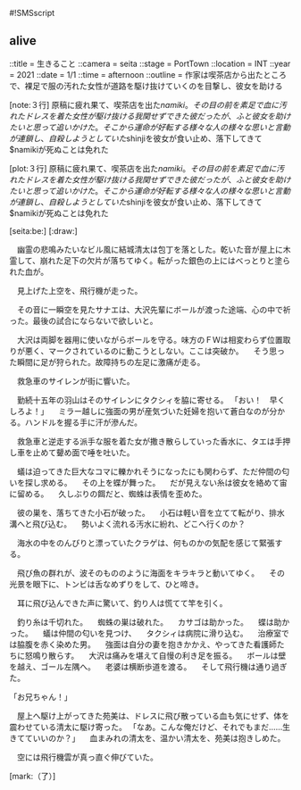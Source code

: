 #!SMSscript

## alive

::title = 生きること
::camera = seita
::stage = PortTown
::location = INT
::year = 2021
::date = 1/1
::time = afternoon
::outline = 作家は喫茶店から出たところで、裸足で服の汚れた女性が道路を駆け抜けていくのを目撃し、彼女を助ける

[note:３行]
原稿に疲れ果て、喫茶店を出た$namiki。その目の前を素足で血に汚れたドレスを着た女性が駆け抜ける
我関せずできた彼だったが、ふと彼女を助けたいと思って追いかけた。そこから運命が好転する
様々な人の様々な思いと言動が連鎖し、自殺しようとしていた$shinjiを彼女が食い止め、落下してきて$namikiが死ぬことは免れた

[plot:３行]
原稿に疲れ果て、喫茶店を出た$namiki。その目の前を素足で血に汚れたドレスを着た女性が駆け抜ける
我関せずできた彼だったが、ふと彼女を助けたいと思って追いかけた。そこから運命が好転する
様々な人の様々な思いと言動が連鎖し、自殺しようとしていた$shinjiを彼女が食い止め、落下してきて$namikiが死ぬことは免れた

[seita:be:]
[:draw:]

　幽霊の悲鳴みたいなビル風に結城清太は包丁を落とした。乾いた音が屋上に木霊して、崩れた足下の欠片が落ちてゆく。転がった銀色の上にはべっとりと塗られた血が。

　見上げた上空を、飛行機が走った。

　その音に一瞬空を見たサナエは、大沢先輩にボールが渡った途端、心の中で祈った。最後の試合にならないで欲しいと。

　大沢は両脚を器用に使いながらボールを守る。味方のＦＷは相変わらず位置取りが悪く、マークされているのに動こうとしない。ここは突破か。
　そう思った瞬間に足が狩られた。故障持ちの左足に激痛が走る。

　救急車のサイレンが街に響いた。

　勤続十五年の羽山はそのサイレンにタクシィを脇に寄せる。
「おい！　早くしろよ！」
　ミラー越しに強面の男が産気づいた妊婦を抱いて蒼白なのが分かる。ハンドルを握る手に汗が滲んだ。

　救急車と逆走する派手な服を着た女が撒き散らしていった香水に、タエは手押し車を止めて顰め面で唾を吐いた。

　蟻は迫ってきた巨大なコマに轢かれそうになったにも関わらず、ただ仲間の匂いを探し求める。
　その上を蝶が舞った。
　だが見えない糸は彼女を絡めて宙に留める。
　久しぶりの餌だと、蜘蛛は表情を歪めた。

　彼の巣を、落ちてきた小石が破った。
　小石は軽い音を立てて転がり、排水溝へと飛び込む。
　勢いよく流れる汚水に紛れ、どこへ行くのか？

　海水の中をのんびりと漂っていたクラゲは、何ものかの気配を感じて緊張する。

　飛び魚の群れが、波そのもののように海面をキラキラと動いてゆく。
　その光景を眼下に、トンビは舌なめずりをして、ひと啼き。

　耳に飛び込んできた声に驚いて、釣り人は慌てて竿を引く。

　釣り糸は千切れた。
　蜘蛛の巣は破れた。
　カサゴは助かった。
　蝶は助かった。
　蟻は仲間の匂いを見つけ、
　タクシィは病院に滑り込む。
　治療室では脇腹を赤く染めた男。
　強面は自分の妻を抱きかかえ、やってきた看護師たちに怒鳴り散らす。
　大沢は痛みを堪えて自慢の利き足を振る。
　ボールは壁を越え、ゴール左隅へ。
　老婆は横断歩道を渡る。
　そして飛行機は通り過ぎた。

「お兄ちゃん！」

　屋上へ駆け上がってきた苑美は、ドレスに飛び散っている血も気にせず、体を震わせている清太に駆け寄った。
「なあ。こんな俺だけど、それでもまだ……生きてていいのか？」
　血まみれの清太を、温かい清太を、苑美は抱きしめた。

　空には飛行機雲が真っ直ぐ伸びていた。

[mark:（了）]
